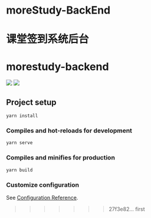 
# moreStudy-BackEnd
课堂签到系统后台
=======
# morestudy-backend
![](https://6465-dev-x8az2-1302738494.tcb.qcloud.la/moreStudy%E5%90%8E%E5%8F%B0-%E5%8F%91%E5%B8%83%E7%AD%BE%E5%88%B0.png?sign=d881c13102a5540c6709688718a60b93&t=1596114251)
![](https://6465-dev-x8az2-1302738494.tcb.qcloud.la/moreStudy%E5%90%8E%E5%8F%B0-%E7%AD%BE%E5%88%B0%E7%AE%A1%E7%90%86.png?sign=636abaaae895fd4d60cfed06eb29f62b&t=1596114285)
## Project setup
```
yarn install
```

### Compiles and hot-reloads for development
```
yarn serve
```

### Compiles and minifies for production
```
yarn build
```

### Customize configuration
See [Configuration Reference](https://cli.vuejs.org/config/).
>>>>>>> 27f3e82... first
